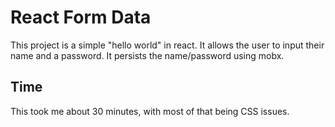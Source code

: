 # React Form Data

This project is a simple "hello world" in react. It allows the user to input their name and a password. It persists the name/password using mobx.

## Time

This took me about 30 minutes, with most of that being CSS issues.
